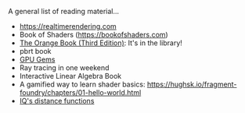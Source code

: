 A general list of reading material...

* <https://realtimerendering.com>
* Book of Shaders (<https://bookofshaders.com>)
* [The Orange Book (Third Edition)](https://www.amazon.com/OpenGL-Shading-Language-Randi-Rost/dp/0321637631): It's in the library!
* pbrt book
* [GPU Gems](https://developer.nvidia.com/gpugems/GPUGems/gpugems_pref01.html)
* Ray tracing in one weekend
* Interactive Linear Algebra Book 
* A gamified way to learn shader basics: <https://hughsk.io/fragment-foundry/chapters/01-hello-world.html>
* [IQ's distance functions](http://www.iquilezles.org/www/articles/distfunctions/distfunctions.htm)